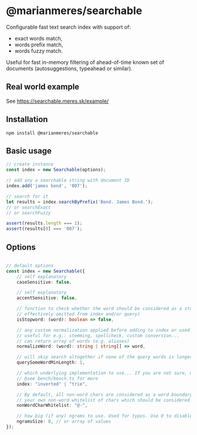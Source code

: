 # @marianmeres/searchable

Configurable fast text search index with support of:
- exact words match,
- words prefix match,
- words fuzzy match.

Useful for fast in-memory filtering of ahead-of-time known set of documents
(autosuggestions, typeahead or similar).

## Real world example
See https://searchable.meres.sk/example/

## Installation
```shell
npm install @marianmeres/searchable
```

## Basic usage
```javascript
// create instance
const index = new Searchable(options);

// add any a searchable string with document ID
index.add('james bond', '007');

// search for it
let results = index.searchByPrefix('Bond. James Bond.');
// or searchExact
// or searchFuzzy

assert(results.length === 1);
assert(results[0] === '007');

```

## Options

```typescript

// default options
const index = new Searchable({
    // self explanatory
    caseSensitive: false,

    // self explanatory
    accentSensitive: false,

    // function to check whether the word should be considered as a stopword (and so
    // effectively omitted from index and/or query)
    isStopword: (word): boolean => false,

    // any custom normalization applied before adding to index or used for query
    // useful for e.g.: stemming, spellcheck, custom conversion...
    // can return array of words (e.g. aliases)
    normalizeWord: (word): string | string[] => word,

    // will skip search altogether if none of the query words is longer than this limit
    querySomeWordMinLength: 1,

    // which underlying implementation to use... If you are not sure, use "inverted" (the default)
    // @see bench/bench.ts for more
    index: "inverted" | "trie",

    // By default, all non-word chars are considered as a word boundary. You can provide
    // your own non-word whitelist of chars which should be considered as a part of the word.
    nonWordCharWhitelist: "@-",

    // how big (if any) ngrams to use. Used for typos. Use 0 to disable.
    ngramsSize: 0, // or array of values
});

```
